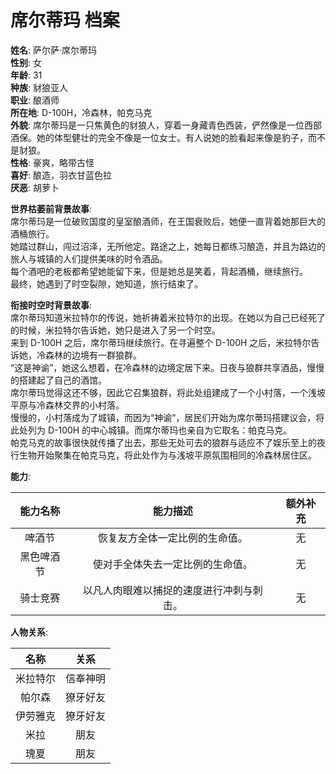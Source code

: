 # 席尔蒂玛 档案

**姓名**: 萨尔萨·席尔蒂玛  
**性别**: 女  
**年龄**: 31  
**种族**: 豺狼亚人  
**职业**: 酿酒师  
**所在地**: D-100H，冷森林，帕克马克  
**外貌**: 席尔蒂玛是一只焦黄色的豺狼人，穿着一身藏青色西装，俨然像是一位西部酒保。她的体型健壮的完全不像是一位女士。有人说她的脸看起来像是豹子，而不是豺狼。  
**性格**: 豪爽，略带古怪  
**喜好**: 酿造，羽衣甘蓝色拉  
**厌恶**: 胡萝卜  

**世界枯萎前背景故事**:  
席尔蒂玛是一位破败国度的皇室酿酒师，在王国衰败后，她便一直背着她那巨大的酒桶旅行。  
她踏过群山，闯过沼泽，无所他定。路途之上，她每日都练习酿造，并且为路边的旅人与城镇的人们提供美味的时令酒品。  
每个酒吧的老板都希望她能留下来，但是她总是笑着，背起酒桶，继续旅行。  
最终，她遇到了时空裂隙，她知道，旅行结束了。

**衔接时空时背景故事**:  
席尔蒂玛知道米拉特尔的传说，她祈祷着米拉特尔的出现。在她以为自己已经死了的时候，米拉特尔告诉她，她只是进入了另一个时空。  
来到 D-100H 之后，席尔蒂玛继续旅行。在寻遍整个 D-100H 之后，米拉特尔告诉她，冷森林的边境有一群狼群。  
“这是神谕”，她这么想着，在冷森林的边境定居下来。日夜与狼群共享酒品，慢慢的搭建起了自己的酒馆。  
席尔蒂玛觉得这还不够，因此它召集狼群，将此处组建成了一个小村落，一个浅坡平原与冷森林交界的小村落。  
慢慢的，小村落成为了城镇，而因为“神谕”，居民们开始为席尔蒂玛搭建议会，将此处列为 D-100H 的中心城镇。而席尔蒂玛也亲自为它取名：帕克马克。  
帕克马克的故事很快就传播了出去，那些无处可去的狼群与适应不了娱乐至上的夜行生物开始聚集在帕克马克，将此处作为与浅坡平原氛围相同的冷森林居住区。

**能力**:

|能力名称|能力描述|额外补充|
|:---:|:---:|:---:|
|啤酒节|恢复友方全体一定比例的生命值。|无|
|黑色啤酒节|使对手全体失去一定比例的生命值。|无|
|骑士竞赛|以凡人肉眼难以捕捉的速度进行冲刺与刺击。|无|

**人物关系**:

|名称|关系|
|:---:|:---:|
|米拉特尔|信奉神明|
|帕尔森|獠牙好友|
|伊劳雅克|獠牙好友|
|米拉|朋友|
|瑰夏|朋友|
